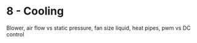 # 8 - Cooling

<script>
    document.getElementById("hardwareMenu").open = true;
</script>

Blower, air flow vs static pressure, fan size liquid, heat pipes, pwm vs DC control